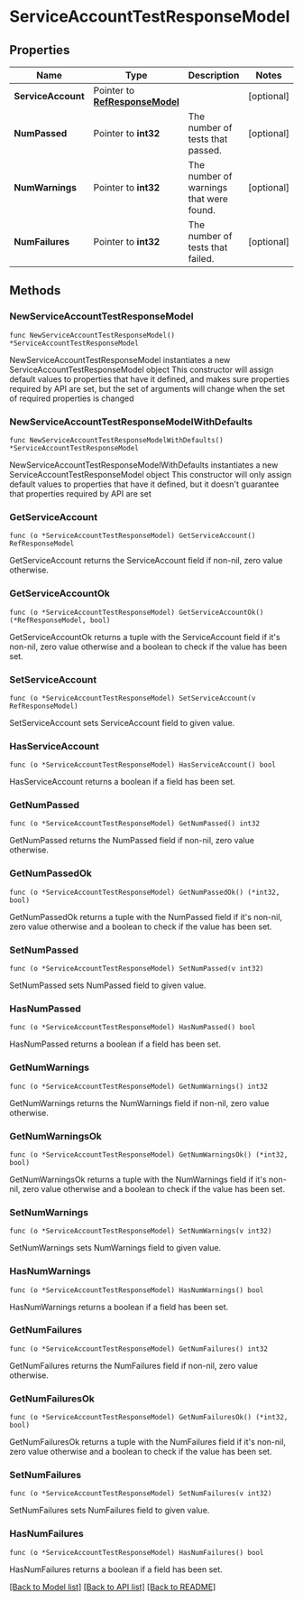 # ServiceAccountTestResponseModel

## Properties

Name | Type | Description | Notes
------------ | ------------- | ------------- | -------------
**ServiceAccount** | Pointer to [**RefResponseModel**](RefResponseModel.md) |  | [optional] 
**NumPassed** | Pointer to **int32** | The number of tests that passed. | [optional] 
**NumWarnings** | Pointer to **int32** | The number of warnings that were found. | [optional] 
**NumFailures** | Pointer to **int32** | The number of tests that failed. | [optional] 

## Methods

### NewServiceAccountTestResponseModel

`func NewServiceAccountTestResponseModel() *ServiceAccountTestResponseModel`

NewServiceAccountTestResponseModel instantiates a new ServiceAccountTestResponseModel object
This constructor will assign default values to properties that have it defined,
and makes sure properties required by API are set, but the set of arguments
will change when the set of required properties is changed

### NewServiceAccountTestResponseModelWithDefaults

`func NewServiceAccountTestResponseModelWithDefaults() *ServiceAccountTestResponseModel`

NewServiceAccountTestResponseModelWithDefaults instantiates a new ServiceAccountTestResponseModel object
This constructor will only assign default values to properties that have it defined,
but it doesn't guarantee that properties required by API are set

### GetServiceAccount

`func (o *ServiceAccountTestResponseModel) GetServiceAccount() RefResponseModel`

GetServiceAccount returns the ServiceAccount field if non-nil, zero value otherwise.

### GetServiceAccountOk

`func (o *ServiceAccountTestResponseModel) GetServiceAccountOk() (*RefResponseModel, bool)`

GetServiceAccountOk returns a tuple with the ServiceAccount field if it's non-nil, zero value otherwise
and a boolean to check if the value has been set.

### SetServiceAccount

`func (o *ServiceAccountTestResponseModel) SetServiceAccount(v RefResponseModel)`

SetServiceAccount sets ServiceAccount field to given value.

### HasServiceAccount

`func (o *ServiceAccountTestResponseModel) HasServiceAccount() bool`

HasServiceAccount returns a boolean if a field has been set.

### GetNumPassed

`func (o *ServiceAccountTestResponseModel) GetNumPassed() int32`

GetNumPassed returns the NumPassed field if non-nil, zero value otherwise.

### GetNumPassedOk

`func (o *ServiceAccountTestResponseModel) GetNumPassedOk() (*int32, bool)`

GetNumPassedOk returns a tuple with the NumPassed field if it's non-nil, zero value otherwise
and a boolean to check if the value has been set.

### SetNumPassed

`func (o *ServiceAccountTestResponseModel) SetNumPassed(v int32)`

SetNumPassed sets NumPassed field to given value.

### HasNumPassed

`func (o *ServiceAccountTestResponseModel) HasNumPassed() bool`

HasNumPassed returns a boolean if a field has been set.

### GetNumWarnings

`func (o *ServiceAccountTestResponseModel) GetNumWarnings() int32`

GetNumWarnings returns the NumWarnings field if non-nil, zero value otherwise.

### GetNumWarningsOk

`func (o *ServiceAccountTestResponseModel) GetNumWarningsOk() (*int32, bool)`

GetNumWarningsOk returns a tuple with the NumWarnings field if it's non-nil, zero value otherwise
and a boolean to check if the value has been set.

### SetNumWarnings

`func (o *ServiceAccountTestResponseModel) SetNumWarnings(v int32)`

SetNumWarnings sets NumWarnings field to given value.

### HasNumWarnings

`func (o *ServiceAccountTestResponseModel) HasNumWarnings() bool`

HasNumWarnings returns a boolean if a field has been set.

### GetNumFailures

`func (o *ServiceAccountTestResponseModel) GetNumFailures() int32`

GetNumFailures returns the NumFailures field if non-nil, zero value otherwise.

### GetNumFailuresOk

`func (o *ServiceAccountTestResponseModel) GetNumFailuresOk() (*int32, bool)`

GetNumFailuresOk returns a tuple with the NumFailures field if it's non-nil, zero value otherwise
and a boolean to check if the value has been set.

### SetNumFailures

`func (o *ServiceAccountTestResponseModel) SetNumFailures(v int32)`

SetNumFailures sets NumFailures field to given value.

### HasNumFailures

`func (o *ServiceAccountTestResponseModel) HasNumFailures() bool`

HasNumFailures returns a boolean if a field has been set.


[[Back to Model list]](../README.md#documentation-for-models) [[Back to API list]](../README.md#documentation-for-api-endpoints) [[Back to README]](../README.md)


